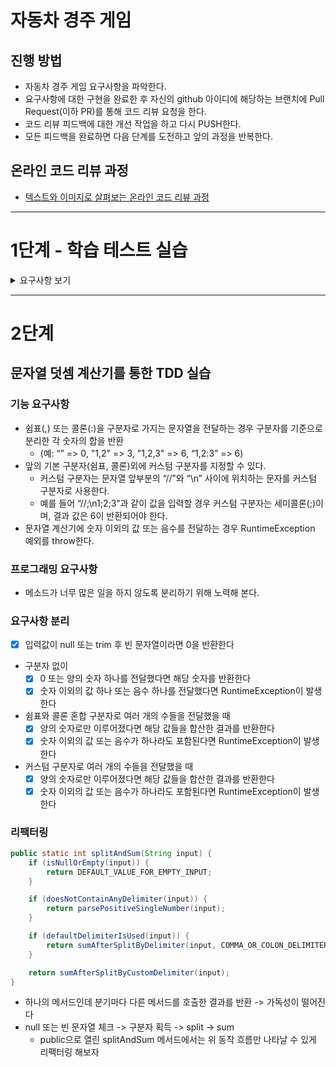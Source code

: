 # 자동차 경주 게임

## 진행 방법

* 자동차 경주 게임 요구사항을 파악한다.
* 요구사항에 대한 구현을 완료한 후 자신의 github 아이디에 해당하는 브랜치에 Pull Request(이하 PR)를 통해 코드 리뷰 요청을 한다.
* 코드 리뷰 피드백에 대한 개선 작업을 하고 다시 PUSH한다.
* 모든 피드백을 완료하면 다음 단계를 도전하고 앞의 과정을 반복한다.

## 온라인 코드 리뷰 과정

* [텍스트와 이미지로 살펴보는 온라인 코드 리뷰 과정](https://github.com/next-step/nextstep-docs/tree/master/codereview)

---

# 1단계 - 학습 테스트 실습

<details>
  <summary>요구사항 보기</summary>

## String 클래스에 대한 학습 테스트

### 요구사항 1

- [x] "1,2"을 ,로 split 했을 때 1과 2로 잘 분리되는지 확인하는 학습 테스트를 구현한다.
- [x] "1"을 ,로 split 했을 때 1만을 포함하는 배열이 반환되는지에 대한 학습 테스트를 구현한다.

### 요구사항 2

- [x] "(1,2)" 값이 주어졌을 때 String의 substring() 메소드를 활용해 ()을 제거하고 "1,2"를 반환하도록 구현한다.

### 요구사항 3

- [x] "abc" 값이 주어졌을 때 String의 charAt() 메소드를 활용해 특정 위치의 문자를 가져오는 학습 테스트를 구현한다.
- [x] String의 charAt() 메소드를 활용해 특정 위치의 문자를 가져올 때 위치 값을 벗어나면 StringIndexOutOfBoundsException이 발생하는 부분에 대한 학습 테스트를 구현한다.
- [x] JUnit의 @DisplayName을 활용해 테스트 메소드의 의도를 드러낸다.

## Set Collection에 대한 학습 테스트

### 요구사항 1

- [x] Set의 size() 메소드를 활용해 Set의 크기를 확인하는 학습테스트를 구현한다.

### 요구사항 2

- [x] Set의 contains() 메소드를 활용해 1, 2, 3의 값이 존재하는지를 확인하는 학습테스트를 구현하려한다.
- [x] 구현하고 보니 다음과 같이 중복 코드가 계속해서 발생한다.
- [x] JUnit의 ParameterizedTest를 활용해 중복 코드를 제거해 본다.

### 요구사항 3

- [x] 요구사항 2는 contains 메소드 결과 값이 true인 경우만 테스트 가능하다. 입력 값에 따라 결과 값이 다른 경우에 대한 테스트도 가능하도록 구현한다.
- [x] 예를 들어 1, 2, 3 값은 contains 메소드 실행결과 true, 4, 5 값을 넣으면 false 가 반환되는 테스트를 하나의 Test Case로 구현한다.

</details>

---

# 2단계

## 문자열 덧셈 계산기를 통한 TDD 실습

### 기능 요구사항

- 쉼표(,) 또는 콜론(:)을 구분자로 가지는 문자열을 전달하는 경우 구분자를 기준으로 분리한 각 숫자의 합을 반환
    - (예: “” => 0, "1,2" => 3, "1,2,3" => 6, “1,2:3” => 6)
- 앞의 기본 구분자(쉼표, 콜론)외에 커스텀 구분자를 지정할 수 있다.
    - 커스텀 구분자는 문자열 앞부분의 “//”와 “\n” 사이에 위치하는 문자를 커스텀 구분자로 사용한다.
    - 예를 들어 “//;\n1;2;3”과 같이 값을 입력할 경우 커스텀 구분자는 세미콜론(;)이며, 결과 값은 6이 반환되어야 한다.
- 문자열 계산기에 숫자 이외의 값 또는 음수를 전달하는 경우 RuntimeException 예외를 throw한다.

### 프로그래밍 요구사항

- 메소드가 너무 많은 일을 하지 않도록 분리하기 위해 노력해 본다.

### 요구사항 분리

- [x] 입력값이 null 또는 trim 후 빈 문자열이라면 0을 반환한다
- 구분자 없이
    - [x] 0 또는 양의 숫자 하나를 전달했다면 해당 숫자를 반환한다
    - [x] 숫자 이외의 값 하나 또는 음수 하나를 전달했다면 RuntimeException이 발생한다
- 쉼표와 콜론 혼합 구분자로 여러 개의 수들을 전달했을 때
    - [x] 양의 숫자로만 이루어졌다면 해당 값들을 합산한 결과를 반환한다
    - [x] 숫자 이외의 값 또는 음수가 하나라도 포함된다면 RuntimeException이 발생한다
- 커스텀 구분자로 여러 개의 수들을 전달했을 때
    - [x] 양의 숫자로만 이루어졌다면 해당 값들을 합산한 결과를 반환한다
    - [x] 숫자 이외의 값 또는 음수가 하나라도 포함된다면 RuntimeException이 발생한다

### 리팩터링

```java
public static int splitAndSum(String input) {
    if (isNullOrEmpty(input)) {
        return DEFAULT_VALUE_FOR_EMPTY_INPUT;
    }

    if (doesNotContainAnyDelimiter(input)) {
        return parsePositiveSingleNumber(input);
    }

    if (defaultDelimiterIsUsed(input)) {
        return sumAfterSplitByDelimiter(input, COMMA_OR_COLON_DELIMITER);
    }

    return sumAfterSplitByCustomDelimiter(input);
}
```

- 하나의 메서드인데 분기마다 다른 메서드를 호출한 결과를 반환 -> 가독성이 떨어진다
- null 또는 빈 문자열 체크 -> 구분자 획득 -> split -> sum
    - public으로 열린 splitAndSum 메서드에서는 위 동작 흐름만 나타날 수 있게 리팩터링 해보자
